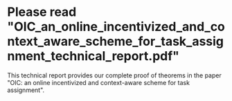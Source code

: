 # Please read "OIC_an_online_incentivized_and_context_aware_scheme_for_task_assignment_technical_report.pdf"
This technical  report provides our complete proof of theorems in the paper "OIC: an online incentivized and context-aware scheme for task assignment". 
